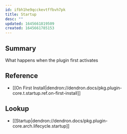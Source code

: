 ```yaml
---
id: ifbh1he9qcckevtffbvh7pk
title: Startup
desc: ""
updated: 1645661819509
created: 1645661785153
---
```


## Summary

What happens when the plugin first activates

## Reference

- [[On First Install|dendron://dendron.docs/pkg.plugin-core.t.startup.ref.on-first-install]]

## Lookup

- [[Startup|dendron://dendron.docs/pkg.plugin-core.arch.lifecycle.startup]]
